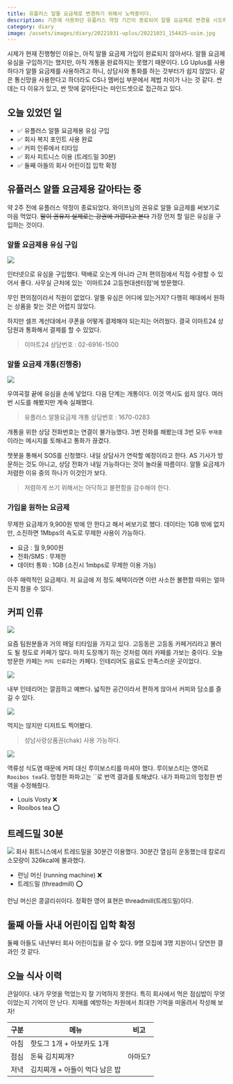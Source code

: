 ```yaml
---
title: 유플러스 알뜰 요금제로 변경하기 위해서 노력중이다. 
description: 기존에 사용하던 유플러스 약정 기간이 종료되어 알뜰 요금제로 변경을 시도하고 있습니다. 
category: diary
image: /assets/images/diary/20221031-uplus/20221031_154425-usim.jpg
---
```


시제가 현재 진행형인 이유는, 아직 알뜰 요금제 가입이 완료되지 않아서다. 
알뜰 요금제 유심을 구입하기는 했지만, 아직 개통을 완료하지는 못했기 때문이다. 
LG Uplus를 사용하다가 알뜰 요금제를 사용하려고 하니, 상담사와 통화를 하는 것부터가 쉽지 않았다. 
같은 통신망을 사용한다고 하더라도 CS나 멤버십 부분에서 제법 차이가 나는 것 같다. 
싼데는 다 이유가 있고, 싼 맛에 갈아탄다는 마인드셋으로 접근하고 있다. 


오늘 있었던 일
---


- ✅ 유플러스 알뜰 요금제용 유심 구입
- ✅ 회사 복지 포인트 사용 완료
- ✅ 커피 인류에서 티타임
- ✅ 회사 피트니스 이용 (트레드밀 30분)
- ✅ 둘째 아들의 회사 어린이집 입학 확정


유플러스 알뜰 요금제용 갈아타는 중
---

약 2주 전에 유플러스 약정이 종료되었다. 
와이프님의 권유로 알뜰 요금제를 써보기로 마음 먹었다. 
~~말이 권유지 실제로는 강권에 가깝다고 본다~~ 
가장 먼저 할 일은 유심을 구입하는 것이다. 


### 알뜰 요금제용 유심 구입
![](/assets/images/diary/20221031-uplus/4001614.jpeg)

인터넷으로 유심을 구입했다. 
택배로 오는게 아니라 근처 편의점에서 직접 수령할 수 있어서 좋다. 
사무실 근처에 있는 `이마트24 고등현대센터점'에 방문했다. 


무인 편의점이라서 직원이 없었다. 
알뜰 유심은 어디에 있는거지? 
다행히 매대에서 원하는 상품을 찾는 것은 어렵지 않았다. 


하지만 셀프 계산대에서 쿠폰을 어떻게 결제해야 되는지는 어려웠다. 
결국 이마트24 상담원과 통화해서 결제를 할 수 있었다. 

>이마트24 상담번호 : 02-6916-1500


### 알뜰 요금제 개통(진행중)
![](/assets/images/diary/20221031-uplus/20221031_154425-usim.jpg)

우여곡절 끝에 유심을 손에 넣었다. 
다음 단계는 개통이다. 
이것 역시도 쉽지 않다. 
여러번 시도를 해봤지만 계속 실패했다. 

>유플러스 알뜰요금제 개통 상담번호 : 1670-0283

개통을 위한 상담 전화번호는 연결이 불가능했다. 
3번 전화를 해봤는데 3번 모두 `부재중` 이라는 메시지를 토해내고 통화가 끊겼다. 


챗봇을 통해서 SOS를 신청했다. 
내일 상담사가 연락할 예정이라고 한다. 
AS 기사가 방문하는 것도 아니고, 상담 전화가 내일 가능하다는 것이 놀라울 따름이다. 
알뜰 요금제가 저렴한 이유 중의 하나가 이것인가 보다. 

>저렴하게 쓰기 위해서는 아닥하고 불편함을 감수해야 한다. 


### 가입을 원하는 요금제

무제한 요금제가 9,900원 밖에 안 한다고 해서 써보기로 했다. 
데이터는 1GB 밖에 없지만, 소진하면 1Mbps의 속도로 무제한 사용이 가능하다. 

- 요금 : 월 9,900원
- 전화/SMS : 무제한
- 데이터 통화 : 1GB (소진시 1mbps로 무제한 이용 가능)

아주 매력적인 요금제다. 
저 요금에 저 정도 혜택이라면 이런 사소한 불편함 따위는 얼마든지 참을 수 있다. 


커피 인류
---

![](/assets/images/diary/20221031-uplus/20221031_144730-cafe.jpg)

요즘 팀원분들과 거의 매일 티타임을 가지고 있다. 
고등동은 고등동 카페거리라고 불러도 될 정도로 카페가 많다. 
마치 도장깨기 하는 것처럼 여러 카페를 가보는 중이다. 
오늘 방문한 카페는 `커피 인류`라는 카페다. 
인테리어도 음료도 만족스러운 곳이었다. 


![](/assets/images/diary/20221031-uplus/20221031_142224-cafe-interior.jpg)

내부 인테리어는 깔끔하고 예쁘다. 
넓직한 공간이라서 편하게 앉아서 커피와 담소를 즐길 수 있다. 


![](/assets/images/diary/20221031-uplus/20221031_142209-cafe-dessert.jpg)

먹지는 않지만 디저트도 찍어봤다. 
>성남사랑상품권(chak) 사용 가능하다. 


![](/assets/images/diary/20221031-uplus/20221031_142718-cafe-louis-vosty.jpg)

역류성 식도염 때문에 커피 대신 루이보스티를 마셔야 했다. 
루이보스티는 영어로 `Rooibos tea`다. 
멍청한 파파고는 ``로 번역 결과를 토해냈다. 
내가 파파고의 멍청한 번역을 수정해줬다. 

- Louis Vosty ❌
- Rooibos tea ⭕


트레드밀 30분
---

![](/assets/images/diary/20221031-uplus/20221031_181216-threadmill.jpg)
회사 휘트니스에서 트레드밀을 30분간 이용했다. 
30분간 열심히 운동했는데 칼로리 소모량이 326kcal에 불과했다. 

- 런닝 머신 (running machine) ❌
- 트레드밀 (threadmill) ⭕

런닝 머신은 콩글리쉬이다. 정확한 영어 표현은 threadmill(트레드밀)이다. 


둘째 아들 사내 어린이집 입학 확정
---

둘째 아들도 내년부터 회사 어린이집을 갈 수 있다. 
9명 모집에 3명 지원이니 당연한 결과인 것 같다. 


오늘 식사 이력
---

큰일이다. 내가 무엇을 먹었는지 잘 기억하지 못한다. 
특히 회사에서 먹은 점심밥이 무엇이었는지 기억이 안 난다. 
치매를 예방하는 차원에서 최대한 기억을 떠올려서 작성해 보자! 

|구분|메뉴|비고|
|---|---|---|
|아침|핫도그 1개 + 아보카도 1개|   |
|점심|돈육 김치찌개?|아마도?|
|저녁|김치찌개 + 아들이 먹다 남은 밥|   |

